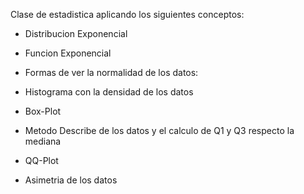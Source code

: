 Clase de estadistica aplicando los siguientes conceptos:
- Distribucion Exponencial
- Funcion Exponencial

- Formas de ver la normalidad de los datos:

- Histograma con la densidad de los datos 
- Box-Plot
- Metodo Describe de los datos y el calculo de Q1 y Q3 respecto la mediana
- QQ-Plot
- Asimetria de los datos

